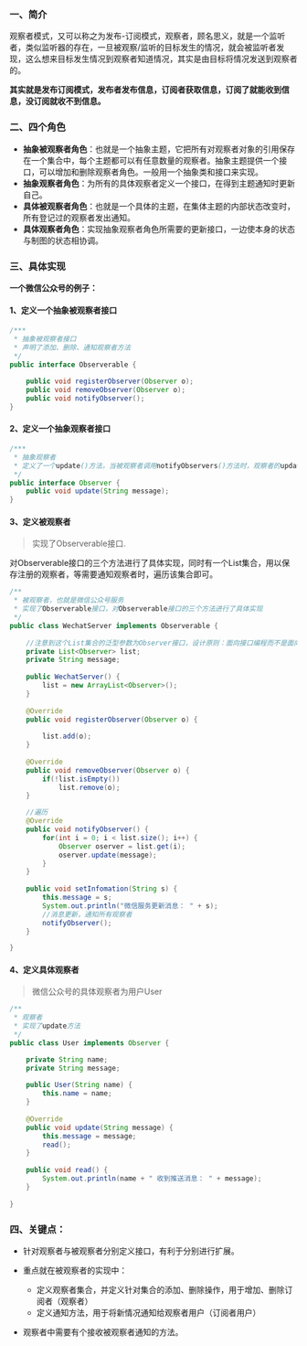 ### 一、简介

观察者模式，又可以称之为发布-订阅模式，观察者，顾名思义，就是一个监听者，类似监听器的存在，一旦被观察/监听的目标发生的情况，就会被监听者发现，这么想来目标发生情况到观察者知道情况，其实是由目标将情况发送到观察者的。 

**其实就是发布订阅模式，发布者发布信息，订阅者获取信息，订阅了就能收到信息，没订阅就收不到信息。** 



### 二、四个角色

- **抽象被观察者角色**：也就是一个抽象主题，它把所有对观察者对象的引用保存在一个集合中，每个主题都可以有任意数量的观察者。抽象主题提供一个接口，可以增加和删除观察者角色。一般用一个抽象类和接口来实现。
- **抽象观察者角色**：为所有的具体观察者定义一个接口，在得到主题通知时更新自己。
- **具体被观察者角色**：也就是一个具体的主题，在集体主题的内部状态改变时，所有登记过的观察者发出通知。
- **具体观察者角色**：实现抽象观察者角色所需要的更新接口，一边使本身的状态与制图的状态相协调。



### 三、具体实现

**一个微信公众号的例子：**

#### 1、定义一个抽象被观察者接口 

```java
/***
 * 抽象被观察者接口
 * 声明了添加、删除、通知观察者方法
 */
public interface Observerable {
    
    public void registerObserver(Observer o);
    public void removeObserver(Observer o);
    public void notifyObserver();  
}
```

#### 2、定义一个抽象观察者接口 

```java
/***
 * 抽象观察者
 * 定义了一个update()方法，当被观察者调用notifyObservers()方法时，观察者的update()方法会被回调。
 */
public interface Observer {
    public void update(String message);
}
```

#### 3、定义被观察者

> 实现了Observerable接口.

对Observerable接口的三个方法进行了具体实现，同时有一个List集合，用以保存注册的观察者，等需要通知观察者时，遍历该集合即可。 

```java
/**
 * 被观察者，也就是微信公众号服务
 * 实现了Observerable接口，对Observerable接口的三个方法进行了具体实现
 */
public class WechatServer implements Observerable {
    
    //注意到这个List集合的泛型参数为Observer接口，设计原则：面向接口编程而不是面向实现编程
    private List<Observer> list;
    private String message;
    
    public WechatServer() {
        list = new ArrayList<Observer>();
    }
    
    @Override
    public void registerObserver(Observer o) {
        
        list.add(o);
    }
    
    @Override
    public void removeObserver(Observer o) {
        if(!list.isEmpty())
            list.remove(o);
    }

    //遍历
    @Override
    public void notifyObserver() {
        for(int i = 0; i < list.size(); i++) {
            Observer oserver = list.get(i);
            oserver.update(message);
        }
    }
    
    public void setInfomation(String s) {
        this.message = s;
        System.out.println("微信服务更新消息： " + s);
        //消息更新，通知所有观察者
        notifyObserver();
    }

}
```

#### 4、定义具体观察者

> 微信公众号的具体观察者为用户User 

```java
/**
 * 观察者
 * 实现了update方法
 */
public class User implements Observer {

    private String name;
    private String message;
    
    public User(String name) {
        this.name = name;
    }
    
    @Override
    public void update(String message) {
        this.message = message;
        read();
    }
    
    public void read() {
        System.out.println(name + " 收到推送消息： " + message);
    }
    
}
```



### 四、关键点：

- 针对观察者与被观察者分别定义接口，有利于分别进行扩展。
- 重点就在被观察者的实现中：
  - 定义观察者集合，并定义针对集合的添加、删除操作，用于增加、删除订阅者（观察者）
  - 定义通知方法，用于将新情况通知给观察者用户（订阅者用户）

- 观察者中需要有个接收被观察者通知的方法。

